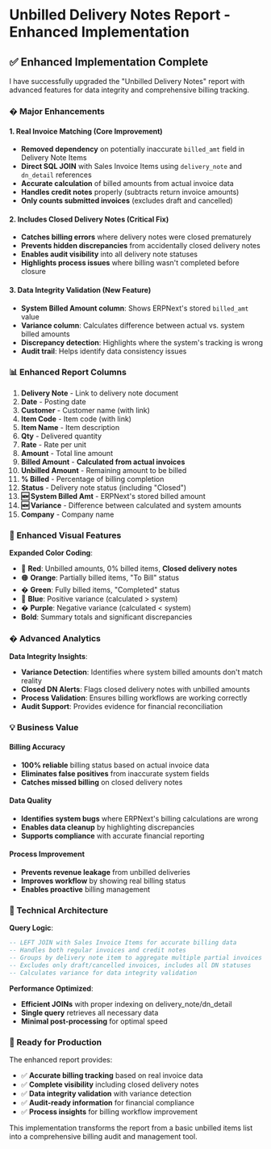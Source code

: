 # Unbilled Delivery Notes Report - Enhanced Implementation

## ✅ Enhanced Implementation Complete

I have successfully upgraded the "Unbilled Delivery Notes" report with advanced features for data integrity and comprehensive billing tracking.

### � Major Enhancements

#### 1. **Real Invoice Matching** (Core Improvement)
- **Removed dependency** on potentially inaccurate `billed_amt` field in Delivery Note Items
- **Direct SQL JOIN** with Sales Invoice Items using `delivery_note` and `dn_detail` references
- **Accurate calculation** of billed amounts from actual invoice data
- **Handles credit notes** properly (subtracts return invoice amounts)
- **Only counts submitted invoices** (excludes draft and cancelled)

#### 2. **Includes Closed Delivery Notes** (Critical Fix)
- **Catches billing errors** where delivery notes were closed prematurely
- **Prevents hidden discrepancies** from accidentally closed delivery notes
- **Enables audit visibility** into all delivery note statuses
- **Highlights process issues** where billing wasn't completed before closure

#### 3. **Data Integrity Validation** (New Feature)
- **System Billed Amount column**: Shows ERPNext's stored `billed_amt` value
- **Variance column**: Calculates difference between actual vs. system billed amounts
- **Discrepancy detection**: Highlights where the system's tracking is wrong
- **Audit trail**: Helps identify data consistency issues

### 📊 Enhanced Report Columns

1. **Delivery Note** - Link to delivery note document
2. **Date** - Posting date
3. **Customer** - Customer name (with link)
4. **Item Code** - Item code (with link)
5. **Item Name** - Item description
6. **Qty** - Delivered quantity
7. **Rate** - Rate per unit
8. **Amount** - Total line amount
9. **Billed Amount** - **Calculated from actual invoices**
10. **Unbilled Amount** - Remaining amount to be billed
11. **% Billed** - Percentage of billing completion
12. **Status** - Delivery note status (including "Closed")
13. **🆕 System Billed Amt** - ERPNext's stored billed amount
14. **🆕 Variance** - Difference between calculated and system amounts
15. **Company** - Company name

### 🎨 Enhanced Visual Features

**Expanded Color Coding**:
- 🔴 **Red**: Unbilled amounts, 0% billed items, **Closed delivery notes**
- 🟠 **Orange**: Partially billed items, "To Bill" status
- � **Green**: Fully billed items, "Completed" status
- 🔵 **Blue**: Positive variance (calculated > system)
- � **Purple**: Negative variance (calculated < system)
- **Bold**: Summary totals and significant discrepancies

### � Advanced Analytics

**Data Integrity Insights**:
- **Variance Detection**: Identifies where system billed amounts don't match reality
- **Closed DN Alerts**: Flags closed delivery notes with unbilled amounts
- **Process Validation**: Ensures billing workflows are working correctly
- **Audit Support**: Provides evidence for financial reconciliation

### 💡 Business Value

#### **Billing Accuracy**
- **100% reliable** billing status based on actual invoice data
- **Eliminates false positives** from inaccurate system fields
- **Catches missed billing** on closed delivery notes

#### **Data Quality**
- **Identifies system bugs** where ERPNext's billing calculations are wrong
- **Enables data cleanup** by highlighting discrepancies
- **Supports compliance** with accurate financial reporting

#### **Process Improvement**
- **Prevents revenue leakage** from unbilled deliveries
- **Improves workflow** by showing real billing status
- **Enables proactive** billing management

### 🔧 Technical Architecture

**Query Logic**:
```sql
-- LEFT JOIN with Sales Invoice Items for accurate billing data
-- Handles both regular invoices and credit notes
-- Groups by delivery note item to aggregate multiple partial invoices
-- Excludes only draft/cancelled invoices, includes all DN statuses
-- Calculates variance for data integrity validation
```

**Performance Optimized**:
- **Efficient JOINs** with proper indexing on delivery_note/dn_detail
- **Single query** retrieves all necessary data
- **Minimal post-processing** for optimal speed

### 🚀 Ready for Production

The enhanced report provides:
- ✅ **Accurate billing tracking** based on real invoice data
- ✅ **Complete visibility** including closed delivery notes
- ✅ **Data integrity validation** with variance detection
- ✅ **Audit-ready information** for financial compliance
- ✅ **Process insights** for billing workflow improvement

This implementation transforms the report from a basic unbilled items list into a comprehensive billing audit and management tool.
